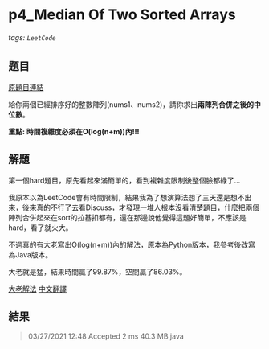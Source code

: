 # p4_Median Of Two Sorted Arrays

###### tags: `LeetCode`

## 題目
[原題目連結](https://leetcode.com/problems/median-of-two-sorted-arrays/)

給你兩個已經排序好的整數陣列(nums1、nums2)，請你求出**兩陣列合併之後的中位數**。

**重點: 時間複雜度必須在O(log(n+m))內!!!**

## 解題
第一個hard題目，原先看起來滿簡單的，看到複雜度限制後整個臉都綠了...

我原本以為LeetCode會有時間限制，結果我為了想演算法想了三天還是想不出來，後來真的不行了去看Discuss，才發現一堆人根本沒看清楚題目，什麼把兩個陣列合併起來在sort的拉基扣都有，還在那邊說他覺得這題好簡單，不應該是hard，看了就火大。

不過真的有大老寫出O(log(n+m))內的解法，原本為Python版本，我參考後改寫為Java版本。

大老就是猛，結果時間贏了99.87%，空間贏了86.03%。

[大老解法](https://leetcode.com/problems/median-of-two-sorted-arrays/discuss/2481/Share-my-O(log(min(mn)))-solution-with-explanation)
[中文翻譯](https://zhuanlan.zhihu.com/p/70654378)

## 結果
> 03/27/2021 12:48	Accepted	2 ms	40.3 MB	java
